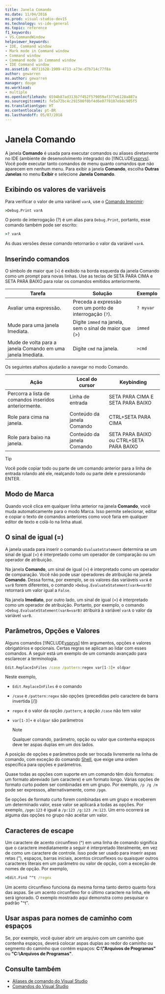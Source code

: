 ```yaml
---
title: Janela Comando
ms.date: 11/04/2016
ms.prod: visual-studio-dev15
ms.technology: vs-ide-general
ms.topic: reference
f1_keywords:
- VS.CommandWindow
helpviewer_keywords:
- IDE, Command window
- Mark mode in Command window
- Command window
- Command mode in Command window
- IDE Command window
ms.assetid: 48711628-1909-4713-a73e-d7b714c77f8a
author: gewarren
ms.author: gewarren
manager: douge
ms.workload:
- multiple
ms.openlocfilehash: 6594b87ad313b7f452f579059af377e6128a887a
ms.sourcegitcommit: fe5a72bc4c291500f0bf4d6e0778107eb8c905f5
ms.translationtype: HT
ms.contentlocale: pt-BR
ms.lasthandoff: 05/07/2018
---
```

# <a name="command-window"></a>Janela Comando
A janela **Comando** é usada para executar comandos ou aliases diretamente no IDE (ambiente de desenvolvimento integrado) do [!INCLUDE[vsprvs](../../code-quality/includes/vsprvs_md.md)]. Você pode executar tanto comandos de menu quanto comandos que não aparecem em nenhum menu. Para exibir a janela **Comando**, escolha **Outras Janelas** no menu **Exibir** e selecione **Janela Comando**.

## <a name="displaying-the-values-of-variables"></a>Exibindo os valores de variáveis
 Para verificar o valor de uma variável `varA`, use o [Comando Imprimir](../../ide/reference/print-command.md):

```cmd
>Debug.Print varA
```

 O ponto de interrogação (?) é um alias para `Debug.Print`, portanto, esse comando também pode ser escrito:

```cmd
>? varA
```

 As duas versões desse comando retornarão o valor da variável `varA`.

## <a name="entering-commands"></a>Inserindo comandos
 O símbolo de maior que (`>`) é exibido na borda esquerda da janela Comando como um prompt para novas linhas. Use as teclas de SETA PARA CIMA e SETA PARA BAIXO para rolar os comandos emitidos anteriormente.

|Tarefa|Solução|Exemplo|
|----------|--------------|-------------|
|Avaliar uma expressão.|Preceda a expressão com um ponto de interrogação (`?`).|`? myvar`|
|Mude para uma janela Imediata.|Digite `immed` na janela, sem o sinal de maior que (>)|`immed`|
|Mude de volta para a janela Comando em uma janela Imediata.|Digite `cmd` na janela.|`>cmd`|

 Os seguintes atalhos ajudarão a navegar no modo Comando.

|Ação|Local do cursor|Keybinding|
|------------|---------------------|----------------|
|Percorra a lista de comandos inseridos anteriormente.|Linha de entrada|SETA PARA CIMA E SETA PARA BAIXO|
|Role para cima na janela.|Conteúdo da janela Comando|CTRL+SETA PARA CIMA|
|Role para baixo na janela.|Conteúdo da janela Comando|SETA PARA BAIXO ou CTRL+SETA PARA BAIXO|

> [!TIP]
> Você pode copiar todo ou parte de um comando anterior para a linha de entrada rolando até ele, realçando todo ou parte dele e pressionando ENTER.


## <a name="mark-mode"></a>Modo de Marca
 Quando você clica em qualquer linha anterior na janela **Comando**, você muda automaticamente para o modo Marca. Isso permite selecionar, editar e copiar o texto de comandos anteriores como você faria em qualquer editor de texto e colá-lo na linha atual.

## <a name="the-equals--sign"></a>O sinal de igual (=)
 A janela usada para inserir o comando `EvaluateStatement` determina se um sinal de igual (=) é interpretado como um operador de comparação ou um operador de atribuição.

 Na janela **Comando**, um sinal de igual (=) é interpretado como um operador de comparação. Você não pode usar operadores de atribuição na janela **Comando**. Dessa forma, por exemplo, se os valores das variáveis `varA` e `varB` forem diferentes, o comando `>Debug.EvaluateStatement(varA=varB)` retornará um valor igual a `False`.

 Na janela **Imediato**, por outro lado, um sinal de igual (=) é interpretado como um operador de atribuição. Portanto, por exemplo, o comando `>Debug.EvaluateStatement(varA=varB)` atribuirá à variável `varA` o valor da variável `varB`.

## <a name="parameters-switches-and-values"></a>Parâmetros, Opções e Valores
 Alguns comandos [!INCLUDE[vsprvs](../../code-quality/includes/vsprvs_md.md)] têm argumentos, opções e valores obrigatórios e opcionais. Certas regras se aplicam ao lidar com esses comandos. A seguir está um exemplo de um comando avançado para esclarecer a terminologia.

```cmd
Edit.ReplaceInFiles /case /pattern:regex var[1-3]+ oldpar
```

 Neste exemplo,

-   `Edit.ReplaceInFiles` é o comando

-   `/case` e `/pattern:regex` são opções (precedidas pelo caractere de barra invertida [/])

-   `regex` é o valor da opção `/pattern`; a opção `/case` não tem valor

-   `var[1-3]+` e `oldpar` são parâmetros

    > [!NOTE]
    >  Qualquer comando, parâmetro, opção ou valor que contenha espaços deve ter aspas duplas em um dos lados.

A posição de opções e parâmetros pode ser trocada livremente na linha de comando, com exceção do comando [Shell](../../ide/reference/shell-command.md), que exige uma ordem específica para opções e parâmetros.

Quase todas as opções com suporte em um comando têm dois formatos: um formato abreviado (um caractere) e um formato longo. Várias opções de formato curto podem ser combinadas em um grupo. Por exemplo, `/p /g /m` pode ser expressos, alternativamente, como `/pgm`.

Se opções de formato curto forem combinadas em um grupo e receberem um determinado valor, esse valor se aplicará a todas as opções. Por exemplo, `/pgm:123` é igual a `/p:123 /g:123 /m:123`. Um erro ocorrerá se alguma das opções no grupo não aceitar um valor.

## <a name="escape-characters"></a>Caracteres de escape
 Um caractere de acento circunflexo (^) em uma linha de comando significa que o caractere imediatamente a seguir é interpretado literalmente, em vez de como um caractere de controle. Isso pode ser usado para inserir aspas retas ("), espaços, barras iniciais, acentos circunflexos ou quaisquer outros caracteres literais em um parâmetro ou valor de opção, com a exceção de nomes de opção. Por exemplo,

```cmd
>Edit.Find ^^t /regex
```

 Um acento circunflexo funciona da mesma forma tanto dentro quanto fora das aspas. Se um acento circunflexo for o último caractere na linha, ele será ignorado. O exemplo mostrado aqui demonstra como pesquisar o padrão "^t".

## <a name="use-quotes-for-path-names-with-spaces"></a>Usar aspas para nomes de caminho com espaços
 Se, por exemplo, você quiser abrir um arquivo com um caminho que contenha espaços, deverá colocar aspas duplas ao redor do caminho ou segmento do caminho que contém espaços: **C:\\"Arquivos de Programas"** ou **"C:\Arquivos de Programas"**.

## <a name="see-also"></a>Consulte também

- [Aliases de comando do Visual Studio](../../ide/reference/visual-studio-command-aliases.md)
- [Comandos do Visual Studio](../../ide/reference/visual-studio-commands.md)